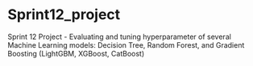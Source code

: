 # Sprint12_project
Sprint 12 Project - Evaluating and tuning hyperparameter of several Machine Learning models: Decision Tree, Random Forest, and Gradient Boosting (LightGBM, XGBoost, CatBoost)
